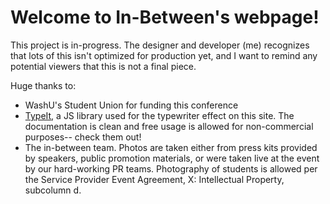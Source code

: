 # Welcome to In-Between's webpage!

This project is in-progress. The designer and developer (me) recognizes that lots of this isn't optimized for production yet, and I want to remind any potential viewers that this is not a final piece.

Huge thanks to:

- WashU's Student Union for funding this conference
- [TypeIt](https://www.typeitjs.com/), a JS library used for the typewriter effect on this site. The documentation is clean and free usage is allowed for non-commercial purposes-- check them out!
- The in-between team. Photos are taken either from press kits provided by speakers, public promotion materials, or were taken live at the event by our hard-working PR teams. Photography of students is allowed per the Service Provider Event Agreement, X: Intellectual Property, subcolumn d.

